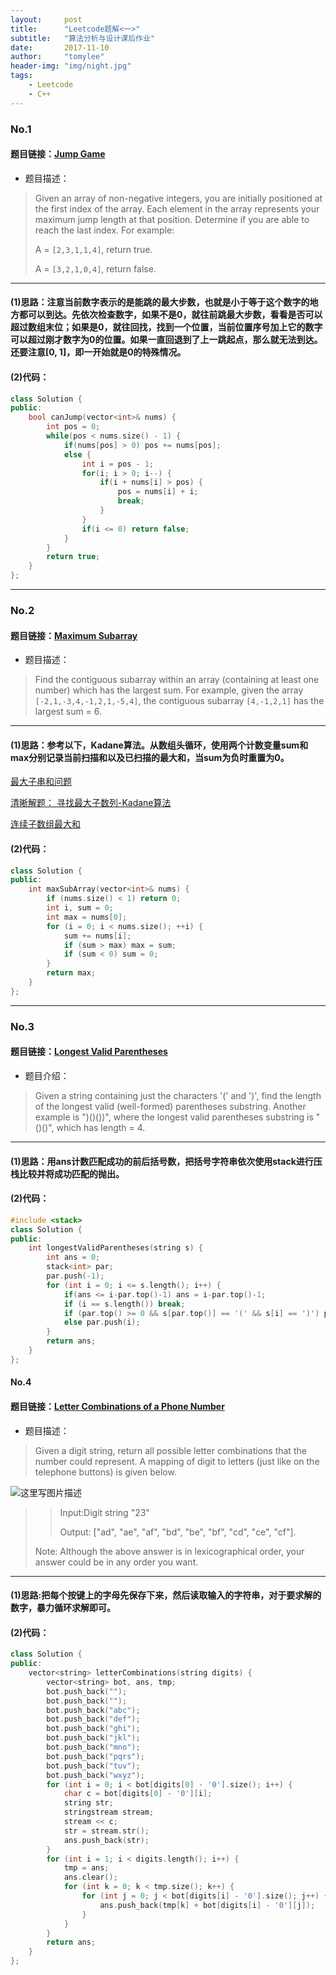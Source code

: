 ```yaml
---
layout:     post
title:      "Leetcode题解<一>"
subtitle:   "算法分析与设计课后作业"
date:       2017-11-10
author:     "tomylee"
header-img: "img/night.jpg"
tags:
    - Leetcode 
    - C++
---
```


### No.1
#### 题目链接：[Jump Game](https://leetcode.com/problems/jump-game/description/)

- 题目描述：
>Given an array of non-negative integers, you are initially positioned at the first index of the array.
>Each element in the array represents your maximum jump length at that position.
>Determine if you are able to reach the last index.
>For example:
>
>A = `[2,3,1,1,4]`, return true.
>
>A = `[3,2,1,0,4]`, return false.

---
#### (1)思路：注意当前数字表示的是能跳的最大步数，也就是小于等于这个数字的地方都可以到达。先依次检查数字，如果不是0，就往前跳最大步数，看看是否可以超过数组末位；如果是0，就往回找，找到一个位置，当前位置序号加上它的数字可以超过刚才数字为0的位置。如果一直回退到了上一跳起点，那么就无法到达。还要注意[0, 1]，即一开始就是0的特殊情况。
#### (2)代码：
```c++
class Solution {
public:
    bool canJump(vector<int>& nums) {
        int pos = 0;
        while(pos < nums.size() - 1) {
            if(nums[pos] > 0) pos += nums[pos];
            else {
                int i = pos - 1;
                for(i; i > 0; i--) {
                    if(i + nums[i] > pos) {
                        pos = nums[i] + i;
                        break;
                    }
                }
                if(i <= 0) return false;
            }
        }
        return true;
    }
};
```
---

### No.2

#### 题目链接：[Maximum Subarray](https://leetcode.com/problems/maximum-subarray/description/)

-  题目描述：
>Find the contiguous subarray within an array (containing at least one number) which has the largest sum.
>For example, given the array `[-2,1,-3,4,-1,2,1,-5,4]`, the contiguous subarray `[4,-1,2,1]` has the largest sum = 6.

---

#### (1)思路：参考以下，Kadane算法。从数组头循环，使用两个计数变量sum和max分别记录当前扫描和以及已扫描的最大和，当sum为负时重置为0。
[最大子串和问题](http://blog.csdn.net/joylnwang/article/details/6859677)

[清晰解题： 寻找最大子数列-Kadane算法](http://blog.csdn.net/lengxiao1993/article/details/52303492)

[连续子数组最大和](http://www.cnblogs.com/en-heng/p/3970231.html)


#### (2)代码：
```c++
class Solution {
public:
    int maxSubArray(vector<int>& nums) {
        if (nums.size() < 1) return 0;
        int i, sum = 0;
        int max = nums[0];
        for (i = 0; i < nums.size(); ++i) {
            sum += nums[i];
            if (sum > max) max = sum;
            if (sum < 0) sum = 0;
        }
        return max;
    }
};
```

---

### No.3

#### 题目链接：[Longest Valid Parentheses](https://leetcode.com/problems/longest-valid-parentheses/description/)

-  题目介绍：
>Given a string containing just the characters '(' and ')', find the length of the longest valid (well-formed) parentheses substring.
>Another example is ")()())", where the longest valid parentheses substring is "()()", which has length = 4.

---

#### (1)思路：用ans计数匹配成功的前后括号数，把括号字符串依次使用stack进行压栈比较并将成功匹配的抛出。
#### (2)代码：
```c++
#include <stack>
class Solution {
public:
    int longestValidParentheses(string s) {
        int ans = 0;
        stack<int> par; 
        par.push(-1);
        for (int i = 0; i <= s.length(); i++) {
            if(ans <= i-par.top()-1) ans = i-par.top()-1;
            if (i == s.length()) break;
            if (par.top() >= 0 && s[par.top()] == '(' && s[i] == ')') par.pop();
            else par.push(i);
        }
        return ans;
    }
};
```

#### No.4

#### 题目链接：[Letter Combinations of a Phone Number](https://leetcode.com/problems/letter-combinations-of-a-phone-number/description/)
- 题目描述：
>Given a digit string, return all possible letter combinations that the number could represent.
>A mapping of digit to letters (just like on the telephone buttons) is given below.
>
![这里写图片描述](http://img.blog.csdn.net/20171012203813930?watermark/2/text/aHR0cDovL2Jsb2cuY3Nkbi5uZXQvcXFfMzM0NTQxMTI=/font/5a6L5L2T/fontsize/400/fill/I0JBQkFCMA==/dissolve/70/gravity/SouthEast)
>>Input:Digit string "23"
>>
>>Output: ["ad", "ae", "af", "bd", "be", "bf", "cd", "ce", "cf"].
>
>
>Note:
Although the above answer is in lexicographical order, your answer could be in any order you want.

---
#### (1)思路:把每个按键上的字母先保存下来，然后读取输入的字符串，对于要求解的数字，暴力循环求解即可。
#### (2)代码：
```c++
class Solution {
public:
    vector<string> letterCombinations(string digits) {
        vector<string> bot, ans, tmp;
        bot.push_back("");
        bot.push_back("");
        bot.push_back("abc");
        bot.push_back("def");
        bot.push_back("ghi");
        bot.push_back("jkl");
        bot.push_back("mno");
        bot.push_back("pqrs");
        bot.push_back("tuv");
        bot.push_back("wxyz");
        for (int i = 0; i < bot[digits[0] - '0'].size(); i++) {
            char c = bot[digits[0] - '0'][i];
            string str;
            stringstream stream;
            stream << c;
            str = stream.str();
            ans.push_back(str);
        }
        for (int i = 1; i < digits.length(); i++) {
            tmp = ans;
            ans.clear();
            for (int k = 0; k < tmp.size(); k++) {
                for (int j = 0; j < bot[digits[i] - '0'].size(); j++) {
                    ans.push_back(tmp[k] + bot[digits[i] - '0'][j]);
                }
            }
        }
        return ans;
    }
};
```

